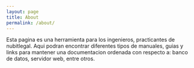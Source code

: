 ```yaml
---
layout: page
title: About
permalink: /about/
---
```

Esta pagina es una herramienta para los ingenieros, practicantes de nubitlegal.
Aqui podran encontrar diferentes tipos de manuales, guias y links para mantener
una documentacion ordenada con respecto a: banco de datos, servidor web, entre otros.
<!---PONER URL: [jekyllrb.com](https://jekyllrb.com/) ---> 

[jekyll-organization]: https://github.com/jekyll
